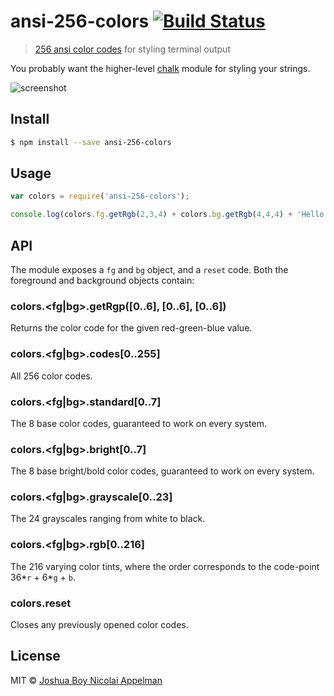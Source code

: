 # ansi-256-colors [![Build Status](https://travis-ci.org/jbnicolai/ansi-256-colors.svg?branch=master)](https://travis-ci.org/jbnicolai/ansi-256-colors)

> [256 ansi color codes](https://en.wikipedia.org/wiki/ANSI_escape_code#Colors) for styling terminal output

You probably want the higher-level [chalk](https://github.com/sindresorhus/chalk) module for styling your strings.

![screenshot](https://i.imgur.com/Kilr0mC.png?1)


## Install

```sh
$ npm install --save ansi-256-colors
```

## Usage

```js
var colors = require('ansi-256-colors');

console.log(colors.fg.getRgb(2,3,4) + colors.bg.getRgb(4,4,4) + 'Hello world!' + colors.reset);
```

## API

The module exposes a `fg` and `bg` object, and a `reset` code. Both the foreground and background objects contain:

### colors.<fg|bg>.getRgp(<red>[0..6], <green>[0..6], <blue>[0..6])

Returns the color code for the given red-green-blue value.

### colors.<fg|bg>.codes[0..255]

All 256 color codes.

### colors.<fg|bg>.standard[0..7]

The 8 base color codes, guaranteed to work on every system.

### colors.<fg|bg>.bright[0..7]

The 8 base bright/bold color codes, guaranteed to work on every system.

### colors.<fg|bg>.grayscale[0..23]

The 24 grayscales ranging from white to black.

### colors.<fg|bg>.rgb[0..216]

The 216 varying color tints, where the order corresponds to the code-point 36\*`r` + 6\*`g` + `b`.

### colors.reset

Closes any previously opened color codes.

## License

MIT © [Joshua Boy Nicolai Appelman](http://jbnicolai.com)

